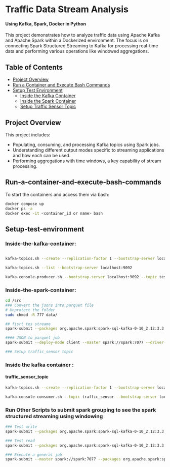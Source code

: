 # Traffic Data Stream Analysis 
#### Using Kafka, Spark, Docker in Python

This project demonstrates how to analyze traffic data using Apache Kafka and Apache Spark within a Dockerized environment. The focus is on connecting Spark Structured Streaming to Kafka for processing real-time data and performing various operations like windowed aggregations.

## Table of Contents

- [Project Overview](#project-overview)
- [Run a Container and Execute Bash Commands](#Run-a-container-and-execute-bash-commands)
- [Setup Test Environment](#Setup-test-environment)
  - [Inside the Kafka Container](#Inside-the-kafka-container)
  - [Inside the Spark Container](#Inside-the-spark-container)
  - [Setup Traffic Sensor Topic](#traffic_sensor_topic)


## Project Overview

This project includes:
- Populating, consuming, and processing Kafka topics using Spark jobs.
- Understanding different output modes specific to streaming applications and how each can be used.
- Performing aggregations with time windows, a key capability of stream processing.

## Run-a-container-and-execute-bash-commands

To start the containers and access them via bash:

```bash
docker compose up
docker ps -a
docker exec -it <container_id or name> bash
```


## Setup-test-environment
### Inside-the-kafka-container:

```bash

kafka-topics.sh --create --replication-factor 1 --bootstrap-server localhost:9092 --topic test_topic

kafka-topics.sh --list --bootstrap-server localhost:9092

kafka-console-producer.sh --bootstrap-server localhost:9092 --topic test_topic --property "parse.key=true" --property "key.separator=:"
```


### Inside-the-spark-container:
  ```bash
cd /src
### Convert the jsons into parquet file
# Unprotect the folder
sudo chmod -R 777 data/ 

```


```bash
## fisrt tes streame
spark-submit --packages org.apache.spark:spark-sql-kafka-0-10_2.12:3.3.0 /src/read_test_stream.py

#### JSON to parquet job
spark-submit --deploy-mode client --master spark://spark:7077 --driver-memory 2G --executor-memory 2G transform_json_to_parquet.py```

### Setup traffic_sensor topic
```
### Inside the kafka container :
#### traffic_sensor_topic
```bash
kafka-topics.sh --create --replication-factor 1 --bootstrap-server localhost:9092 --topic traffic_sensor

kafka-console-consumer.sh --topic traffic_sensor --bootstrap-server localhost:9092
```

### Run Other Scripts to submit spark grouping to see the spark structured streaming using windowing

```bash
### Test write
spark-submit --packages org.apache.spark:spark-sql-kafka-0-10_2.12:3.3.0 streaming/insert_traffic_topic.py

### Test read
spark-submit --packages org.apache.spark:spark-sql-kafka-0-10_2.12:3.3.0 streaming/consume_traffic_topic.py

### Execute a general job
spark-submit --master spark://spark:7077 --packages org.apache.spark:spark-sql-kafka-0-10_2.12:3.3.0 <<job.py>>
```


